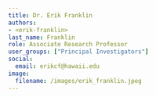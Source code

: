 ```yaml
---
title: Dr. Erik Franklin
authors:
- <erik-franklin>
last_name: Franklin
role: Associate Research Professor
user_groups: ["Principal Investigators"]
social:
  email: erikcf@hawaii.edu
image: 
  filename: /images/erik_franklin.jpeg
---
```


